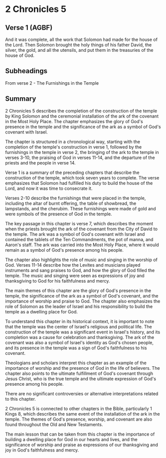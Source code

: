 # 2 Chronicles 5

## Verse 1 (AGBF)

And it was complete, all the work that Solomon had made for the house of the Lord. Then Solomon brought the holy things of his father David, the silver, the gold, and all the utensils, and put them in the treasuries of the house of God.

## Subheadings

From verse 2 - The Furnishings in the Temple

## Summary

2 Chronicles 5 describes the completion of the construction of the temple by King Solomon and the ceremonial installation of the ark of the covenant in the Most Holy Place. The chapter emphasizes the glory of God's presence in the temple and the significance of the ark as a symbol of God's covenant with Israel.

The chapter is structured in a chronological way, starting with the completion of the temple's construction in verse 1, followed by the furnishings in the temple in verse 2, the bringing of the ark to the temple in verses 3-10, the praising of God in verses 11-14, and the departure of the priests and the people in verse 14.

Verse 1 is a summary of the preceding chapters that describe the construction of the temple, which took seven years to complete. The verse emphasizes that Solomon had fulfilled his duty to build the house of the Lord, and now it was time to consecrate it.

Verses 2-10 describe the furnishings that were placed in the temple, including the altar of burnt offering, the table of showbread, the lampstands, and the cherubim. These furnishings were made of gold and were symbols of the presence of God in the temple.

The key passage in this chapter is verse 7, which describes the moment when the priests brought the ark of the covenant from the City of David to the temple. The ark was a symbol of God's covenant with Israel and contained the tablets of the Ten Commandments, the pot of manna, and Aaron's staff. The ark was carried into the Most Holy Place, where it would remain as a symbol of God's presence among his people.

The chapter also highlights the role of music and singing in the worship of God. Verses 11-14 describe how the Levites and musicians played instruments and sang praises to God, and how the glory of God filled the temple. The music and singing were seen as expressions of joy and thanksgiving to God for his faithfulness and mercy.

The main themes of this chapter are the glory of God's presence in the temple, the significance of the ark as a symbol of God's covenant, and the importance of worship and praise to God. The chapter also emphasizes the role of Solomon as the leader of Israel and his responsibility to build the temple as a dwelling place for God.

To understand this chapter in its historical context, it is important to note that the temple was the center of Israel's religious and political life. The construction of the temple was a significant event in Israel's history, and its completion was a cause for celebration and thanksgiving. The ark of the covenant was also a symbol of Israel's identity as God's chosen people, and its presence in the temple was a sign of God's faithfulness to his covenant.

Theologians and scholars interpret this chapter as an example of the importance of worship and the presence of God in the life of believers. The chapter also points to the ultimate fulfillment of God's covenant through Jesus Christ, who is the true temple and the ultimate expression of God's presence among his people.

There are no significant controversies or alternative interpretations related to this chapter.

2 Chronicles 5 is connected to other chapters in the Bible, particularly 1 Kings 8, which describes the same event of the installation of the ark in the temple. The themes of God's presence, worship, and covenant are also found throughout the Old and New Testaments.

The main lesson that can be taken from this chapter is the importance of building a dwelling place for God in our hearts and lives, and the significance of worship and praise as expressions of our thanksgiving and joy in God's faithfulness and mercy.